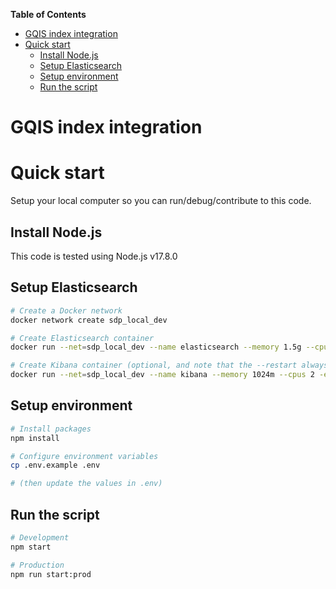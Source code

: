 <!-- START doctoc generated TOC please keep comment here to allow auto update -->
<!-- DON'T EDIT THIS SECTION, INSTEAD RE-RUN doctoc TO UPDATE -->
**Table of Contents**

- [GQIS index integration](#gqis-index-integration)
- [Quick start](#quick-start)
  - [Install Node.js](#install-nodejs)
  - [Setup Elasticsearch](#setup-elasticsearch)
  - [Setup environment](#setup-environment)
  - [Run the script](#run-the-script)

<!-- END doctoc generated TOC please keep comment here to allow auto update -->

# GQIS index integration

# Quick start
Setup your local computer so you can run/debug/contribute to this code. 

## Install Node.js
This code is tested using Node.js v17.8.0

## Setup Elasticsearch

```sh
# Create a Docker network
docker network create sdp_local_dev

# Create Elasticsearch container
docker run --net=sdp_local_dev --name elasticsearch --memory 1.5g --cpus 1.5 --restart always -e xpack.license.self_generated.type=basic -e xpack.security.enabled=false -e discovery.type=single-node -d -p 9200:9200 -p 9300:9300 docker.elastic.co/elasticsearch/elasticsearch:7.14.1

# Create Kibana container (optional, and note that the --restart always flag is NOT specified)
docker run --net=sdp_local_dev --name kibana --memory 1024m --cpus 2 -e ELASTICSEARCH_HOSTS=http://elasticsearch:9200 -d -p 5601:5601 docker.elastic.co/kibana/kibana:7.14.1
```

## Setup environment

```sh
# Install packages
npm install

# Configure environment variables
cp .env.example .env

# (then update the values in .env)
```

## Run the script

```sh
# Development
npm start

# Production
npm run start:prod
```